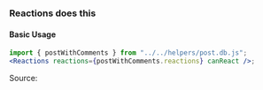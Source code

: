 ### Reactions does this

#### Basic Usage

```jsx
import { postWithComments } from "../../helpers/post.db.js";
<Reactions reactions={postWithComments.reactions} canReact />;
```

Source:

```js { "file": "./Reactions.js" }
```
